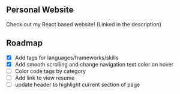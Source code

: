 ## Personal Website
Check out my React based website! (Linked in the description)

## Roadmap
- [x] Add tags for languages/frameworks/skills
- [x] Add smooth scrolling and change navigation text color on hover 
- [ ] Color code tags by category
- [ ] Add link to view resume
- [ ] update header to highlight current section of page
